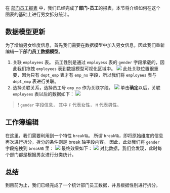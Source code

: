 在 [部门员工报表](https://cloud.tencent.com/document/product/665/72255) 中，我们已经完成了**部门-员工**的报表，本节将介绍如何在这个图表的基础上进行男女拆分统计。

## 数据模型更新

为了增加男女维度信息，首先我们需要在数据模型中加入男女信息，因此我们重新编辑一下**部门员工数据模型**。
1. 关联 `employees` 表。
员工性别是通过 `employess` 表的 `gender` 字段承载的，因此我们拖拽 `employees` 表到数据模型可视化区域中。
![](https://qcloudimg.tencent-cloud.cn/raw/2801f2465553ebe963982bae68b6399c.png)
此处关联位置很重要，因为只有 `dept_emp` 表才有 `emp_no` 字段，所以我们将 `employees` 表与 `dept_emp` 表进行关联。
2. 选择关联关系，选择员工号 `emp_no` 作为关联字段。
![](https://qcloudimg.tencent-cloud.cn/raw/4b45cd3fb31035db8707094f16f8ab81.png)
单击**确定**以后，关联 `employees` 表以后的数据如下：
![](https://qcloudimg.tencent-cloud.cn/raw/2fc61f1f7a8c184d7c0af14cf3a96022.png)
>! `gender` 字段信息， 其中 `F` 代表女性， `M` 代表男性。


## 工作簿编辑

在这里，我们需要利用到一个特性 `break轴`。
所谓 `break轴`，即将原始维度的信息再次进行拆分，拆分的条件则是 break 轴字段内容。
因此，此处我们将 `gender` 字段拖拽到 `break轴` 里：
![](https://qcloudimg.tencent-cloud.cn/raw/edc400dd7ffaf0a72782c40932b6c5f1.png)
最终效果如下：
![](https://qcloudimg.tencent-cloud.cn/raw/5e81ec8ddbd42fa9d5f97d372f1f6169.png)
对比数据，我们会发现，此时每个部门都是根据男女进行分类统计。

## 总结

到目前为止，我们已经完成了一个统计部门员工数据，并且根据性别进行拆分。

